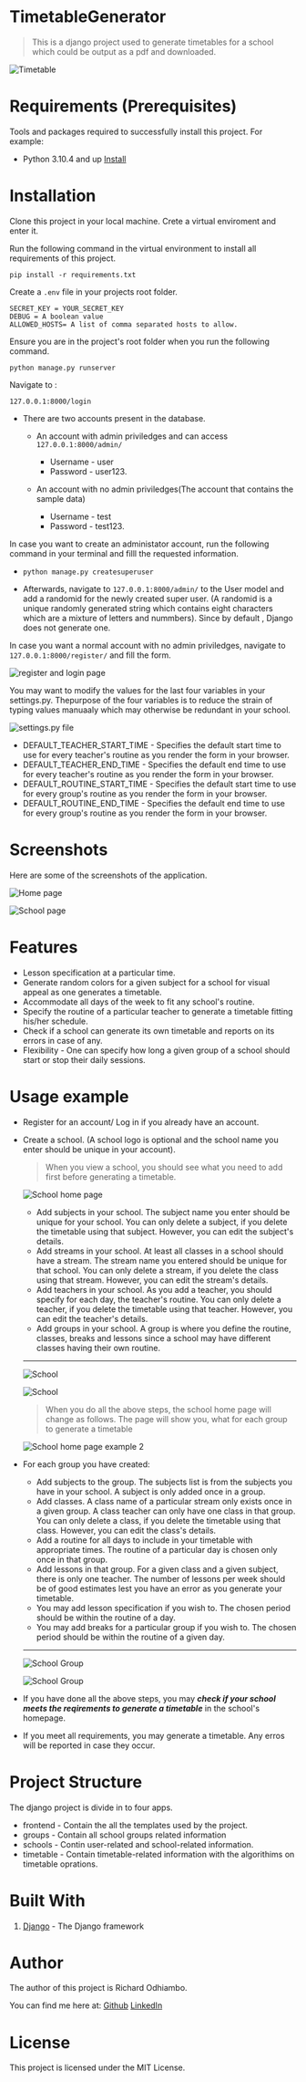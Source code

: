 # TimetableGenerator

> This is a django project used to generate timetables for a school which could be output as a pdf and downloaded.

![Timetable](screenshots/timetable.jpg "A generated timetable output for a class")

# Requirements  (Prerequisites)
Tools and packages required to successfully install this project.
For example:
* Python 3.10.4 and up [Install](https://www.python.org/downloads/)

# Installation
Clone this project in your local machine. Crete a virtual enviroment and enter it.

Run the following command in the virtual environment to install all requirements of this project.

`pip install -r requirements.txt`

Create a `.env` file in your projects root folder.

    SECRET_KEY = YOUR_SECRET_KEY
    DEBUG = A boolean value
    ALLOWED_HOSTS= A list of comma separated hosts to allow.

Ensure you are in the project's root folder when you run the following command.

`python manage.py runserver`

Navigate to :

`127.0.0.1:8000/login`

* There are two accounts present in the database.

    * An account with admin priviledges and can access `127.0.0.1:8000/admin/`
        
        * Username - user
        * Password - user123.
    * An account with no admin priviledges(The account that contains the sample data)

        * Username - test
        * Password - test123.

In case you want to create an administator account, run the following command in your terminal and filll the requested information. 

* `python manage.py createsuperuser`

* Afterwards, navigate to `127.0.0.1:8000/admin/` to the User model and add a randomid for the newly created super user. (A randomid is a unique randomly generated string which contains eight characters which are a mixture of letters and nummbers). Since by default , Django does not generate one.

In case you want a normal account with no admin priviledges, navigate to `127.0.0.1:8000/register/` and fill the form.

![register and login page](screenshots/login.jpg "Registration and Log in")

You may want to modify the values for the last four variables in your settings.py. Thepurpose of the four variables is to reduce the strain of typing values manuaaly which may otherwise be redundant in your school.

![settings.py file](screenshots/settings.png "Settings.py file")

* DEFAULT_TEACHER_START_TIME - Specifies the default start time to use for every teacher's routine as you render the form in your browser.
* DEFAULT_TEACHER_END_TIME - Specifies the default end time to use for every teacher's routine as you render the form in your browser.
* DEFAULT_ROUTINE_START_TIME - Specifies the default start time to use for every group's routine as you render the form in your browser.
* DEFAULT_ROUTINE_END_TIME - Specifies the default end time to use for every group's routine as you render the form in your browser.

# Screenshots
Here are some of the screenshots of the application.

![Home page](screenshots/homepage.png "Home Page")

![School page](screenshots/timetable_2.jpg "Schools home page")

# Features
- Lesson specification at a particular time.
- Generate random colors for a given subject for a school for visual appeal as one generates a timetable.
- Accommodate all days of the week to fit any school's routine.
- Specify the routine of a particular teacher to generate a timetable fitting his/her schedule.
- Check if a school can generate its own timetable and reports on its errors in case of any.
- Flexibility - One can specify how long a given group of a school should start or stop their daily sessions.

# Usage example

- Register for an account/ Log in if you already have an account.
- Create a school. (A school logo is optional and the school name you enter should be unique in your account).
    > When you view a school, you should see what you need to add first before generating a timetable.

    ![School home page](screenshots/school_home.png "School home page")

    - Add subjects in your school. The subject name you enter should be unique for your school.  You can only delete a subject, if you delete the timetable using that subject. However, you can edit the subject's details.
    - Add streams in your school. At least all classes in a school should have a stream. The stream name you entered should be unique for that school.  You can only delete a stream, if you delete the class using that stream. However, you can edit the stream's details.
    - Add teachers in your school. As you add a teacher, you should specify for each day, the teacher's routine. You can only delete a teacher, if you delete the timetable using that teacher. However, you can edit the teacher's details.
    - Add groups in your school. A group is where you define the routine, classes, breaks and lessons since a school may have different classes having their own routine.

    ---

    ![School](screenshots/school_1.jpg)

    ![School](screenshots/school_2.jpg)

    > When you do all the above steps, the school home page will change as follows. The page will show you, what for each group to generate a timetable

    ![School home page example 2](screenshots/school_home2.png "School home page example 2")

- For each group you have created:

    - Add subjects to the group. The subjects list is from the subjects you have in your school. A subject is only added once in a group.
    - Add classes. A class name of a particular stream only exists once in a given group. A class teacher can only have one class in that group. You can only delete a class, if you delete the timetable using that class. However, you can edit the class's details.
    - Add a routine for all days to include in your timetable with appropriate times. The routine of a particular day is chosen only once in that group.
    - Add lessons in that group. For a given class and a given subject, there is only one teacher. The number of lessons per week should be of good estimates lest you have an error as you generate your timetable.
    - You may add lesson specification if you wish to. The chosen period should be within the routine of a day.
    - You may add breaks for a particular group if you wish to. The chosen period should be within the routine of a given day.

    ---

    ![School Group](screenshots/group_1.jpg)

    ![School Group](screenshots/group_2.jpg)

- If you have done all the above steps, you may ***check if your school meets the reqirements to generate a timetable*** in the school's homepage.
- If you meet all requirements, you may generate a timetable. Any erros will be reported in case they occur.

# Project Structure

The django project is divide in to four apps.

* frontend - Contain the all the templates used by the project.
* groups - Contain all school groups related information
* schools - Contin user-related and school-related information.
* timetable - Contain timetable-related information with the algorithims on timetable oprations.

# Built With
1. [Django](https://djangoproject.com/) - The Django framework

# Author

The author of this project is Richard Odhiambo.

 You can find me here at:
[Github](https://github.com/o-richard)
[LinkedIn](https://www.linkedin.com/in/richard-o-505bb3172/)

# License

This project is licensed under the MIT License.